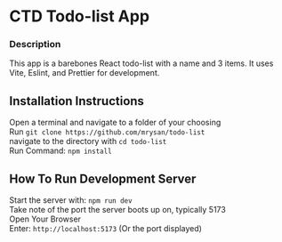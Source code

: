 # CTD Todo-list App

### Description

This app is a barebones React todo-list with a name and 3 items. It uses Vite, Eslint, and Prettier for development.

## Installation Instructions

Open a terminal and navigate to a folder of your choosing  
Run `git clone https://github.com/mrysan/todo-list`  
navigate to the directory with `cd todo-list`  
Run Command: `npm install`

## How To Run Development Server

Start the server with: `npm run dev`  
Take note of the port the server boots up on, typically 5173  
Open Your Browser  
Enter: `http://localhost:5173` (Or the port displayed)
